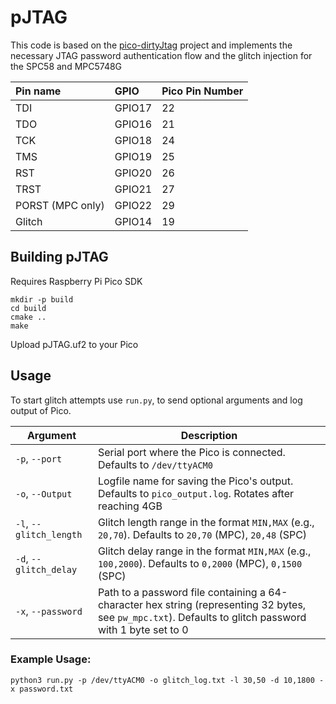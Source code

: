 # pJTAG

This code is based on the [pico-dirtyJtag](https://github.com/phdussud/pico-dirtyJtag) project and implements the necessary JTAG password authentication flow and the glitch injection for the SPC58 and MPC5748G

| Pin name | GPIO   | Pico Pin Number |
|:---------|:-------| ----------------|
| TDI      | GPIO17 | 22         	  |
| TDO      | GPIO16 | 21         	  |
| TCK      | GPIO18 | 24              |	
| TMS      | GPIO19 | 25              |
| RST      | GPIO20 | 26              |
| TRST     | GPIO21 | 27              |
| PORST (MPC only)    | GPIO22 | 29		      |
| Glitch   | GPIO14 | 19 		      |


## Building pJTAG
Requires Raspberry Pi Pico SDK

```
mkdir -p build
cd build
cmake ..
make
```
Upload pJTAG.uf2 to your Pico


## Usage
To start glitch attempts use `run.py`, to send optional arguments and log output of Pico.

| Argument                |Description                                                                                                                                                                     |
| ----------------------- | ------------------------------------------------------------------------------------------------------------------------------------------------------------------------------- |
| `-p`, `--port`          | Serial port where the Pico is connected. Defaults to `/dev/ttyACM0`                                                                                    |
| `-o`, `--Output`        | Logfile name for saving the Pico's output. Defaults to `pico_output.log`. Rotates after reaching 4GB                                                                                                       |
| `-l`, `--glitch_length` | Glitch length range in the format `MIN,MAX` (e.g., `20,70`). Defaults to `20,70` (MPC), `20,48` (SPC)                                                                                                                  |
| `-d`, `--glitch_delay`  | Glitch delay range in the format `MIN,MAX` (e.g., `100,2000`). Defaults to `0,2000` (MPC), `0,1500` (SPC)                                                                                                                  |
| `-x`, `--password`      | Path to a password file containing a 64-character hex string (representing 32 bytes, see `pw_mpc.txt`). Defaults to glitch password with 1 byte set to 0 |

### Example Usage:
```
python3 run.py -p /dev/ttyACM0 -o glitch_log.txt -l 30,50 -d 10,1800 -x password.txt
```
